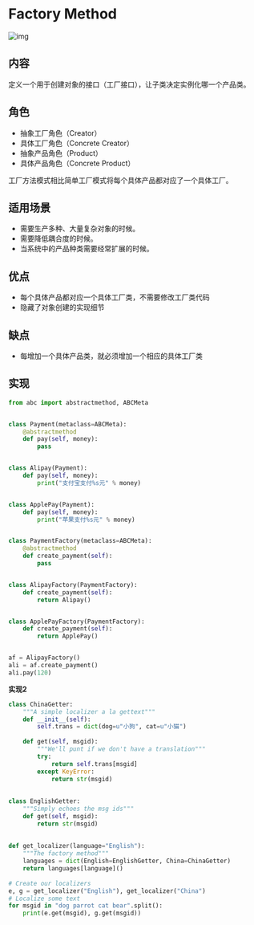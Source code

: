 # Factory Method

![img](https://images2017.cnblogs.com/blog/1168194/201711/1168194-20171118133113515-48403695.png)

## 内容

定义一个用于创建对象的接口（工厂接口），让子类决定实例化哪一个产品类。

## 角色

- 抽象工厂角色（Creator）
- 具体工厂角色（Concrete Creator）
- 抽象产品角色（Product）
- 具体产品角色（Concrete Product）

工厂方法模式相比简单工厂模式将每个具体产品都对应了一个具体工厂。

## 适用场景

- 需要生产多种、大量复杂对象的时候。
- 需要降低耦合度的时候。
- 当系统中的产品种类需要经常扩展的时候。

## 优点

- 每个具体产品都对应一个具体工厂类，不需要修改工厂类代码
- 隐藏了对象创建的实现细节

## 缺点

- 每增加一个具体产品类，就必须增加一个相应的具体工厂类

## 实现

```python
from abc import abstractmethod, ABCMeta


class Payment(metaclass=ABCMeta):
    @abstractmethod
    def pay(self, money):
        pass


class Alipay(Payment):
    def pay(self, money):
        print("支付宝支付%s元" % money)


class ApplePay(Payment):
    def pay(self, money):
        print("苹果支付%s元" % money)


class PaymentFactory(metaclass=ABCMeta):
    @abstractmethod
    def create_payment(self):
        pass


class AlipayFactory(PaymentFactory):
    def create_payment(self):
        return Alipay()


class ApplePayFactory(PaymentFactory):
    def create_payment(self):
        return ApplePay()


af = AlipayFactory()
ali = af.create_payment()
ali.pay(120)
```

**实现2**

```python
class ChinaGetter:
    """A simple localizer a la gettext"""
    def __init__(self):
        self.trans = dict(dog=u"小狗", cat=u"小猫")
 
    def get(self, msgid):
        """We'll punt if we don't have a translation"""
        try:
            return self.trans[msgid]
        except KeyError:
            return str(msgid)
 
 
class EnglishGetter:
    """Simply echoes the msg ids"""
    def get(self, msgid):
        return str(msgid)
 
 
def get_localizer(language="English"):
    """The factory method"""
    languages = dict(English=EnglishGetter, China=ChinaGetter)
    return languages[language]()
 
# Create our localizers
e, g = get_localizer("English"), get_localizer("China")
# Localize some text
for msgid in "dog parrot cat bear".split():
    print(e.get(msgid), g.get(msgid))
```

